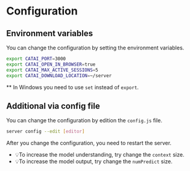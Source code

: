 # Configuration

## Environment variables
You can change the configuration by setting the environment variables.
```bash
export CATAI_PORT=3000
export CATAI_OPEN_IN_BROWSER=true
export CATAI_MAX_ACTIVE_SESSIONS=5
export CATAI_DOWNLOAD_LOCATION=~/server
```

** In Windows you need to use `set` instead of `export`.

## Additional via config file
You can change the configuration by edition the `config.js` file.
```bash
server config --edit [editor]
```

After you change the configuration, you need to restart the server.

- 💡To increase the model understanding, try change the `context` size.
- 💡To increase the model output, try change the `numPredict` size.
